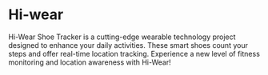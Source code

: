 # Hi-wear
Hi-Wear Shoe Tracker is a cutting-edge wearable technology project designed to enhance your daily activities. These smart shoes count your steps and offer real-time location tracking. Experience a new level of fitness monitoring and location awareness with Hi-Wear!
